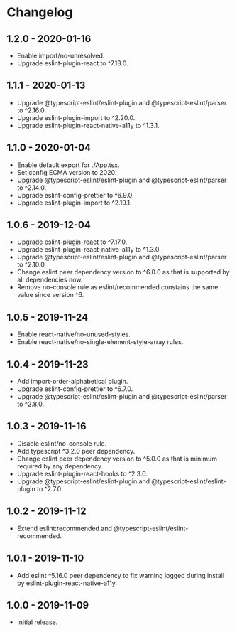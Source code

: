 # Changelog

## 1.2.0 - 2020-01-16

- Enable import/no-unresolved.
- Upgrade eslint-plugin-react to ^7.18.0.

## 1.1.1 - 2020-01-13

- Upgrade @typescript-eslint/eslint-plugin and @typescript-eslint/parser to ^2.16.0.
- Upgrade eslint-plugin-import to ^2.20.0.
- Upgrade eslint-plugin-react-native-a11y to ^1.3.1.

## 1.1.0 - 2020-01-04

- Enable default export for ./App.tsx.
- Set config ECMA version to 2020.
- Upgrade @typescript-eslint/eslint-plugin and @typescript-eslint/parser to ^2.14.0.
- Upgrade eslint-config-prettier to ^6.9.0.
- Upgrade eslint-plugin-import to ^2.19.1.

## 1.0.6 - 2019-12-04

- Upgrade eslint-plugin-react to ^7.17.0.
- Upgrade eslint-plugin-react-native-a11y to ^1.3.0.
- Upgrade @typescript-eslint/eslint-plugin and @typescript-eslint/parser to ^2.10.0.
- Change eslint peer dependency version to ^6.0.0 as that is supported by all dependencies now.
- Remove no-console rule as eslint/recommended constains the same value since version ^6.

## 1.0.5 - 2019-11-24

- Enable react-native/no-unused-styles.
- Enable react-native/no-single-element-style-array rules.

## 1.0.4 - 2019-11-23

- Add import-order-alphabetical plugin.
- Upgrade eslint-config-prettier to ^6.7.0.
- Upgrade @typescript-eslint/eslint-plugin and @typescript-eslint/parser to ^2.8.0.

## 1.0.3 - 2019-11-16

- Disable eslint/no-console rule.
- Add typescript ^3.2.0 peer dependency.
- Change eslint peer dependency version to ^5.0.0 as that is minimum required by any dependency.
- Upgrade eslint-plugin-react-hooks to ^2.3.0.
- Upgrade @typescript-eslint/eslint-plugin and @typescript-eslint/eslint-plugin to ^2.7.0.

## 1.0.2 - 2019-11-12

- Extend eslint:recommended and @typescript-eslint/eslint-recommended.

## 1.0.1 - 2019-11-10

- Add eslint ^5.16.0 peer dependency to fix warning logged during install by eslint-plugin-react-native-a11y.

## 1.0.0 - 2019-11-09

- Initial release.
